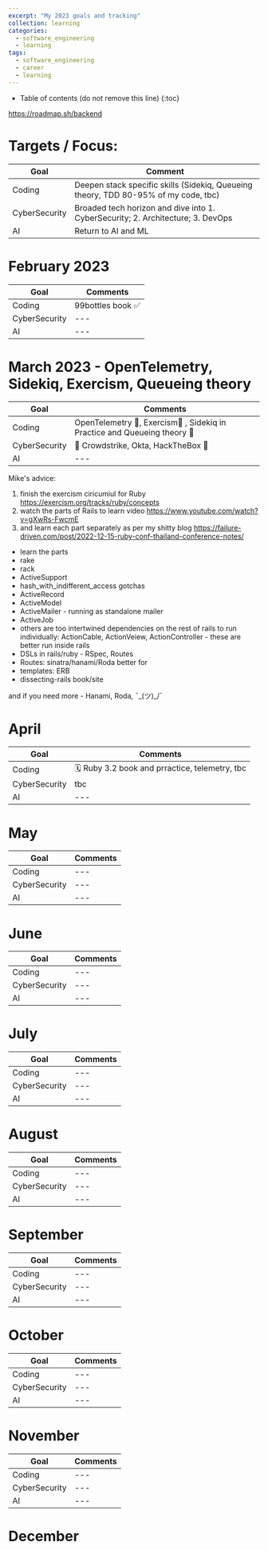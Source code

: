 ```yaml
---
excerpt: "My 2023 goals and tracking"
collection: learning
categories:
  - software_engineering
  - learning
tags:
  - software_engineering
  - career
  - learning
---
```


* Table of contents (do not remove this line)
{:toc}

<https://roadmap.sh/backend>
# Targets / Focus:

| Goal | Comment |
| --- | --- |
| Coding | Deepen stack specific skills (Sidekiq, Queueing theory, TDD 80-95% of my code, tbc) |
| CyberSecurity | Broaded tech horizon and dive into 1. CyberSecurity; 2. Architecture; 3. DevOps |
| AI | Return to AI and ML |

# February 2023

| Goal | Comments  |
| --- | --- |
| Coding | 99bottles book ✅ |
| CyberSecurity | --- |
| AI | --- |

# March 2023 - OpenTelemetry, Sidekiq, Exercism, Queueing theory

| Goal | Comments  |
| --- | --- |
| Coding | OpenTelemetry 🚧, Exercism🚧 , Sidekiq in Practice and Queueing theory 🚧 |
| CyberSecurity | 🚧 Crowdstrike, Okta, HackTheBox 🚧 |
| AI | --- |

Mike's advice:
1. finish the exercism ciricumiul for Ruby <https://exercism.org/tracks/ruby/concepts>
1. watch the parts of Rails to learn video <https://www.youtube.com/watch?v=gXwRs-FwcmE>
1. and learn each part separately as per my shitty blog <https://failure-driven.com/post/2022-12-15-ruby-conf-thailand-conference-notes/>
- learn the parts
- rake
- rack
- ActiveSupport
- hash_with_indifferent_access gotchas
- ActiveRecord
- ActiveModel
- ActiveMailer - running as standalone mailer
- ActiveJob
- others are too intertwined dependencies on the rest of rails to run individually: ActionCable, ActionVeiew, ActionController - these are better run inside rails
- DSLs in rails/ruby - RSpec, Routes
- Routes: sinatra/hanami/Roda better for
- templates: ERB
- dissecting-rails book/site

and if you need more - Hanami, Roda, ¯\_(ツ)_/¯

# April

| Goal | Comments |
| --- | --- |
| Coding | 🗓️ Ruby 3.2 book and prractice, telemetry, tbc |
| CyberSecurity | tbc |
| AI | --- |

# May

| Goal | Comments |
| --- | --- |
| Coding | --- |
| CyberSecurity | --- |
| AI | --- |

# June

| Goal | Comments |
| --- | --- |
| Coding | --- |
| CyberSecurity | --- |
| AI | --- |


# July

| Goal | Comments |
| --- | --- |
| Coding | --- |
| CyberSecurity | --- |
| AI | --- |

# August

| Goal | Comments |
| --- | --- |
| Coding | --- |
| CyberSecurity | --- |
| AI | --- |

# September

| Goal | Comments |
| --- | --- |
| Coding | --- |
| CyberSecurity | --- |
| AI | --- |

# October

| Goal | Comments |
| --- | --- |
| Coding | --- |
| CyberSecurity | --- |
| AI | --- |

# November

| Goal | Comments |
| --- | --- |
| Coding | --- |
| CyberSecurity | --- |
| AI | --- |

# December
